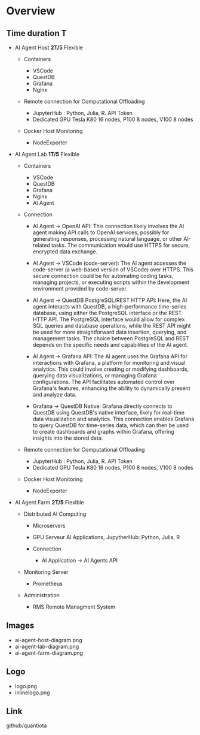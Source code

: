 # Overview 

 ## Time duration T

 - AI Agent Host  **2T/5** Flexible
   - Containers
     - VSCode
     - QuestDB
     - Grafana
     - Nginx 
  
   - Remote connection for Computational Offloading
     - JupyterHub : Python, Julia, R.   API Token
     - Dedicated GPU  Tesla K80 16 nodes, P100 8 nodes, V100  8 nodes
  
   - Docker Host Monitoring
     - NodeExporter 

 - AI Agent Lab   **1T/5** Flexible
   - Containers
     - VSCode
     - QuestDB
     - Grafana
     - Nginx
     - AI Agent 

   - Connection
     - AI Agent -> OpenAI API: This connection likely involves the AI agent making API calls to OpenAI services, possibly  for generating responses, processing natural language, or other AI-related tasks. The communication would use HTTPS for secure, encrypted data exchange.

     - AI Agent -> VSCode (code-server): The AI agent accesses the code-server (a web-based version of VSCode) over HTTPS. This secure connection could be for automating coding tasks, managing projects, or executing scripts within the development environment provided by code-server.

     - AI Agent -> QuestDB PostgreSQL/REST HTTP API: Here, the AI agent interacts with QuestDB, a high-performance time-series database, using either the PostgreSQL interface or the REST HTTP API. The PostgreSQL interface would allow for complex SQL queries and database operations, while the REST API might be used for more straightforward data insertion, querying, and management tasks. The choice between PostgreSQL and REST depends on the specific needs and capabilities of the AI agent.

     - AI Agent -> Grafana API: The AI agent uses the Grafana API for interactions with Grafana, a platform for monitoring and visual analytics. This could involve creating or modifying dashboards, querying data visualizations, or managing Grafana configurations. The API facilitates automated control over Grafana's features, enhancing the ability to dynamically present and analyze data.

     - Grafana -> QuestDB Native: Grafana directly connects to QuestDB using QuestDB's native interface, likely for real-time data visualization and analytics. This connection enables Grafana to query QuestDB for time-series data, which can then be used to create dashboards and graphs within Grafana, offering insights into the stored data.
 
   - Remote connection for Computational Offloading
     - JupyterHub : Python, Julia, R.   API Token
     - Dedicated GPU   Tesla K80 16 nodes, P100 8 nodes, V100 8 nodes
    
    - Docker Host Monitoring
      - NodeExporter 

 - AI Agent Farm  **2T/5**  Flexible

   - Distributed AI Computing

     - Microservers
     - GPU Serveur  AI Applications, JupytherHub: Python, Julia, R

     - Connection
       - AI Application ->  AI Agents  API

   - Monitoring Server
     - Prometheus

   - Administration
     - RMS Remote Managment System


## Images

- ai-agent-host-diagram.png
- ai-agent-lab-diagram.png
- ai-agent-farm-diagram.png
  
## Logo

- logo.png
- inlinelogo.png

## Link

github/quantiota
